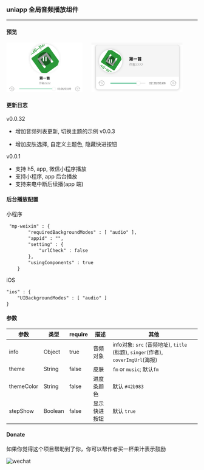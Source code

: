 ### uniapp 全局音频播放组件

---
#### 预览
<img src="screenshop/../screenshot/music.png" style="width:200px">
<img src="screenshop/../screenshot/fm.png" style="width:240px;margin-left: 20px">

#### 更新日志
v0.0.32
- 增加音频列表更新, 切换主题的示例
v0.0.3

- 增加皮肤选择,  自定义主题色, 隐藏快进按钮

v0.0.1
- 支持 h5, app, 微信小程序播放
- 支持小程序, app 后台播放
- 支持来电中断后续播(app 端)

#### 后台播放配置

小程序

```
 "mp-weixin" : {
		"requiredBackgroundModes" : [ "audio" ],
        "appid" : "",
        "setting" : {
            "urlCheck" : false
        },
        "usingComponents" : true
    }
```

iOS

```
"ios" : {
    "UIBackgroundModes" : [ "audio" ]
}
```
#### 参数

参数 | 类型 | require | 描述 | 其他
-|-|-|-|-
info | Object | true | 音频对象 | info对象: `src` (音频地址), `title` (标题), `singer`(作者), `coverImgUrl`(海报)
theme | String | false | 皮肤 | `fm` or `music`;   默认`fm`
themeColor | String | false | 进度条颜色 |  默认 `#42b983`
stepShow | Boolean | false | 显示快进按钮 |  默认 `true`

#### Donate
如果你觉得这个项目帮助到了你，你可以帮作者买一杯果汁表示鼓励

![wechat](http://cdn.jingangtui.top/wechat.jpg)